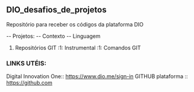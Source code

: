 ## DIO_desafios_de_projetos
Repositório para receber os códigos da plataforma DIO

 -- Projetos:        		--  Contexto    	 -- Linguagem
1. Repositórios GIT		:1:  Instrumental	 :1:  Comandos GIT


### LINKS UTÉIS:
Digital Innovation One::  https://www.dio.me/sign-in
GITHUB plataforma	   ::  https://github.com


	
